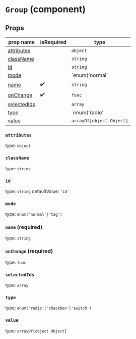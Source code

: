 `Group` (component)
===================



Props
-----

prop name | isRequired | type
-------|------|------
[attributes](#attributes)| |`object`
[className](#classname)| |`string`
[id](#id)| |`string`
[mode](#mode)| |`enum('normal'|'tag')`
[name](#name)|✔️|`string`
[onChange](#onchange)|✔️|`func`
[selectedIds](#selectedids)| |`array`
[type](#type)| |`enum('radio'|'checkbox'|'switch')`
[value](#value)| |`arrayOf[object Object]`
### `attributes`
type: `object`



### `className`
type: `string`



### `id`
type: `string`
defaultValue: `'id'`



### `mode`
type: `enum('normal'|'tag')`



### `name` (required)
type: `string`



### `onChange` (required)
type: `func`



### `selectedIds`
type: `array`



### `type`
type: `enum('radio'|'checkbox'|'switch')`



### `value`
type: `arrayOf[object Object]`



